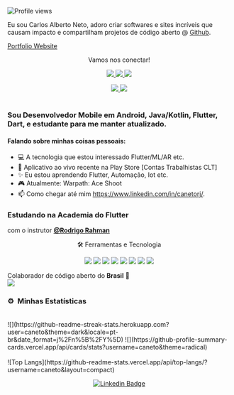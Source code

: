 <link rel="stylesheet" href="../css/social-circles.min.css">
<p align="left"> <img src="https://komarev.com/ghpvc/?username=caneto&color=lightgrey&style=flat" alt="Profile views" /> </p>

<p>Eu sou Carlos Alberto Neto, adoro criar softwares e sites incríveis que causam impacto e compartilham projetos de código aberto @ <a href="https://github.com/caneto">Github</a>.</p>

<p><a href="http://caneto.github.io/">Portfolio Website</a></p>
<p align="center">Vamos nos conectar!</p>
<p align="center">
<a href="https://www.facebook.com/carlos.albertoneto.75">
    <img src="https://img.shields.io/badge/Facebook-1877F2?style=for-the-badge&logo=facebook&logoColor=white" />
</a>
<a href="https://twitter.com/caneto/">
    <img src="https://img.shields.io/badge/Twitter-1DA1F2?style=for-the-badge&logo=twitter&logoColor=white" />
</a>
<a href="https://caneto.github.io/">
    <img src="https://img.shields.io/badge/Portfolio-12100E?style=for-the-badge&logo=medium&logoColor=white" />
</a>
<!--<a href="https://stackoverflow.com/users/12297382/zunairpervaiz">
    <img src="https://img.shields.io/badge/Stack_Overflow-FE7A16?style=for-the-badge&logo=stack-overflow&logoColor=white" />
</a>-->
 </p>

 <div align="center">
   <a  href ="mailto://caneto@gmail.com"><img src="https://img.shields.io/badge/Gmail-D14836?style=for-the-badge&logo=gmail&logoColor=white"</a> 
    <a target="_blank" href="https://github.com/caneto/caneto/blob/main/CurriculumCarlosAlbertoNeto.pdf">
    <img src="https://img.shields.io/badge/curriculum-c?style=for-the-badge&logo=adobe-acrobat-reader&logoColor=white&color=BD0807"/>
  </a>
  </br>
  </br>
</div>

### Sou Desenvolvedor Mobile em Android, Java/Kotlin, Flutter, Dart, e estudante para me manter atualizado.

#### Falando sobre minhas coisas pessoais:
- 💻 A tecnologia que estou interessado Flutter/ML/AR etc.
- 📱 Aplicativo ao vivo recente na Play Store [Contas Trabalhistas CLT]
- ✨ Eu estou aprendendo Flutter, Automação, Iot etc.
- 🎮 Atualmente: Warpath: Ace Shoot
- 📫 Como chegar até mim https://www.linkedin.com/in/canetorj/.

### Estudando na Academia do Flutter 

 com o instrutor **[@Rodrigo Rahman](https://br.linkedin.com/in/rodrigo-rahman)**


<!--
**caneto/caneto** is a ✨ _special_ ✨ repository because its `README.md` (this file) appears on your GitHub profile.

Here are some ideas to get you started:

- 🔭 I’m currently working on ...
- 🌱 I’m currently learning ...
- 👯 I’m looking to collaborate on ...
- 🤔 I’m looking for help with ...
- 💬 Ask me about ...
- 📫 How to reach me: ...
- 😄 Pronouns: ...
- ⚡ Fun fact: ...
-->
<div align="center">
<p align="center">🛠 Ferramentas e Tecnologia</p>
<img src="https://img.shields.io/badge/Flutter-02569B?style=for-the-badge&logo=flutter&logoColor=white" />
<img src="https://img.shields.io/badge/Dart-0175C2?style=for-the-badge&logo=dart&logoColor=white" />
<img src="https://img.shields.io/badge/firebase-ffca28?style=for-the-badge&logo=firebase&logoColor=black" />
<img src="https://img.shields.io/badge/Python-FFD43B?style=for-the-badge&logo=python&logoColor=darkgreen" />
<img src="https://img.shields.io/badge/Git-F05032?style=for-the-badge&logo=git&logoColor=white" />
<img src="https://img.shields.io/badge/-GitHub-05122A?style=for-the-badge&logo=github&logoColor=white" />  
<img src="https://img.shields.io/badge/-c++-black?style=for-the-badge&logo=c%2B%2B&logoColor=white" />
<img src="https://img.shields.io/badge/-PostgreSQL-02569B?style=for-the-badge&logo=postgresql&logoColor=white" />    
<!-- <img src="https://img.shields.io/badge/Java-white?style=for-the-badge&
logo=Java&logoColor=black" /> -->
</div>

Colaborador de código aberto do <b>Brasil</b> 💚
<br/>
![](https://visitor-badge-reloaded.herokuapp.com/badge?page_id=caneto&color=red&style=for-the-badge&logo=Github)
<br/>
### ⚙️ &nbsp;Minhas Estatísticas
<br/>
![](https://github-readme-streak-stats.herokuapp.com?user=caneto&theme=dark&locale=pt-br&date_format=j%2Fn%5B%2FY%5D)
![](https://github-profile-summary-cards.vercel.app/api/cards/stats?username=caneto&theme=radical)
<br/>


<!--![](https://github-profile-summary-cards.vercel.app/api/cards/profile-details?username=lincolnvc&theme=nord_bright)
![](https://github-profile-summary-cards.vercel.app/api/cards/repos-per-language?username=lincolnvc&theme=nord_bright)
![](https://github-profile-summary-cards.vercel.app/api/cards/most-commit-language?username=lincolnvc&theme=nord_bright)
![](https://github-profile-summary-cards.vercel.app/api/cards/productive-time?username=lincolnvc&theme=nord_bright)
![](https://github-readme-stats.vercel.app/api/top-langs/?username=lincolnvc&layout=compact&title_color=#000000&card_width=250)-->


<br/>
![Top Langs](https://github-readme-stats.vercel.app/api/top-langs/?username=caneto&layout=compact)

   
   <div align="center">

   [![Linkedin Badge](https://img.shields.io/badge/-Carlos%20Alberto-292929?style=flat-square&logo=Linkedin&logoColor=white&link=https://www.linkedin.com/in/canetorj/)](https://www.linkedin.com/in/canetorj/)

   </div>
